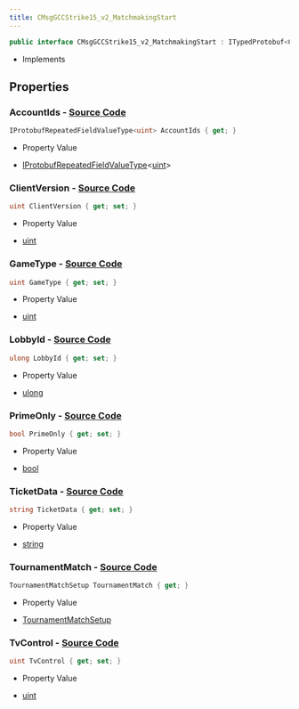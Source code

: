 ```yaml
---
title: CMsgGCCStrike15_v2_MatchmakingStart
---
```


```csharp
public interface CMsgGCCStrike15_v2_MatchmakingStart : ITypedProtobuf<CMsgGCCStrike15_v2_MatchmakingStart>, INativeHandle
```

- Implements

## Properties

### **AccountIds** - [Source Code](https://github.com/swiftly-solution/swiftlys2/blob/main/managed/src/SwiftlyS2.Generated/Protobufs/Interfaces/CMsgGCCStrike15_v2_MatchmakingStart.cs#L13)

```csharp
IProtobufRepeatedFieldValueType<uint> AccountIds { get; }
```

- Property Value

- [IProtobufRepeatedFieldValueType](/docs/api/shared/netmessages/iprotobufrepeatedfieldvaluetype-1)<[uint](https://learn.microsoft.com/dotnet/api/system.uint32)>

### **ClientVersion** - [Source Code](https://github.com/swiftly-solution/swiftlys2/blob/main/managed/src/SwiftlyS2.Generated/Protobufs/Interfaces/CMsgGCCStrike15_v2_MatchmakingStart.cs#L22)

```csharp
uint ClientVersion { get; set; }
```

- Property Value

- [uint](https://learn.microsoft.com/dotnet/api/system.uint32)

### **GameType** - [Source Code](https://github.com/swiftly-solution/swiftlys2/blob/main/managed/src/SwiftlyS2.Generated/Protobufs/Interfaces/CMsgGCCStrike15_v2_MatchmakingStart.cs#L16)

```csharp
uint GameType { get; set; }
```

- Property Value

- [uint](https://learn.microsoft.com/dotnet/api/system.uint32)

### **LobbyId** - [Source Code](https://github.com/swiftly-solution/swiftlys2/blob/main/managed/src/SwiftlyS2.Generated/Protobufs/Interfaces/CMsgGCCStrike15_v2_MatchmakingStart.cs#L34)

```csharp
ulong LobbyId { get; set; }
```

- Property Value

- [ulong](https://learn.microsoft.com/dotnet/api/system.uint64)

### **PrimeOnly** - [Source Code](https://github.com/swiftly-solution/swiftlys2/blob/main/managed/src/SwiftlyS2.Generated/Protobufs/Interfaces/CMsgGCCStrike15_v2_MatchmakingStart.cs#L28)

```csharp
bool PrimeOnly { get; set; }
```

- Property Value

- [bool](https://learn.microsoft.com/dotnet/api/system.boolean)

### **TicketData** - [Source Code](https://github.com/swiftly-solution/swiftlys2/blob/main/managed/src/SwiftlyS2.Generated/Protobufs/Interfaces/CMsgGCCStrike15_v2_MatchmakingStart.cs#L19)

```csharp
string TicketData { get; set; }
```

- Property Value

- [string](https://learn.microsoft.com/dotnet/api/system.string)

### **TournamentMatch** - [Source Code](https://github.com/swiftly-solution/swiftlys2/blob/main/managed/src/SwiftlyS2.Generated/Protobufs/Interfaces/CMsgGCCStrike15_v2_MatchmakingStart.cs#L25)

```csharp
TournamentMatchSetup TournamentMatch { get; }
```

- Property Value

- [TournamentMatchSetup](/docs/api/shared/protobufdefinitions/tournamentmatchsetup)

### **TvControl** - [Source Code](https://github.com/swiftly-solution/swiftlys2/blob/main/managed/src/SwiftlyS2.Generated/Protobufs/Interfaces/CMsgGCCStrike15_v2_MatchmakingStart.cs#L31)

```csharp
uint TvControl { get; set; }
```

- Property Value

- [uint](https://learn.microsoft.com/dotnet/api/system.uint32)

